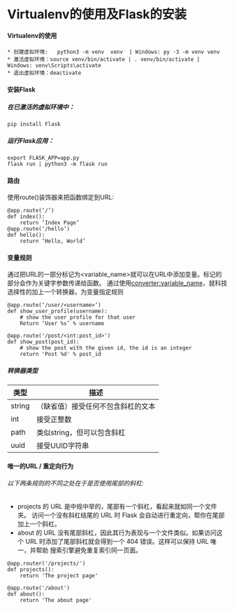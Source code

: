 # Virtualenv的使用及Flask的安装
#### Virtualenv的使用
    * 创建虚拟环境:   python3 -m venv  venv  | Windows: py -3 -m venv venv
    * 激活虚拟环境：source venv/bin/activate | . venv/bin/activate | Windows: venv\Scripts\activate
    * 退出虚拟环境：deactivate

#### 安装Flask
##### 在已激活的虚拟环境中：
```
pip install Flask
```

##### 运行Flask应用：
```
export FLASK_APP=app.py
flask run | python3 -m flask run
```

#### 路由 
使用route()装饰器来把函数绑定到URL:
```
@app.route(‘/’)
def index():
    return ‘Index Page’
@app.route(‘/hello’)
def hello():
    return ‘Hello, World’
```

#### 变量规则
通过把URL的一部分标记为<variable_name>就可以在URL中添加变量。标记的部分会作为关键字参数传递给函数。
通过使用<converter:variable_name>，就科技选择性的加上一个转换器，为变量指定规则
```
@app.route(‘/user/<username>’)
def show_user_profile(username):
    # show the user profile for that user
    Return ‘User %s’ % username

@app.route('/post/<int:post_id>')
def show_post(post_id):
    # show the post with the given id, the id is an integer
    return 'Post %d' % post_id
```

##### 转换器类型
| 类型 | 描述 |
| ------ | ------ | 
| string |（缺省值）接受任何不包含斜杠的文本 | 
| int | 接受正整数 | 
| path | 类似string，但可以包含斜杠 | 
| uuid | 接受UUID字符串 |

#### 唯一的URL / 重定向行为
###### 以下两条规则的不同之处在于是否使用尾部的斜杠:
* projects 的 URL 是中规中举的，尾部有一个斜杠，看起来就如同一个文件夹。 访问一个没有斜杠结尾的 URL 时 Flask 会自动进行重定向，帮你在尾部加上一个斜杠。
* about 的 URL 没有尾部斜杠，因此其行为表现与一个文件类似。如果访问这个 URL 时添加了尾部斜杠就会得到一个 404 错误。这样可以保持 URL 唯一，并帮助 搜索引擎避免重复索引同一页面。
```
@app.router('/projects/')
def projects():
    return 'The project page'

@app.route('/about')
def about():
    return 'The about page'
```
















